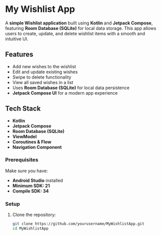#  My Wishlist App  

A **simple Wishlist application** built using **Kotlin** and **Jetpack Compose**, featuring **Room Database (SQLite)** for local data storage. This app allows users to create, update, and delete wishlist items with a smooth and intuitive UI.  

##  Features  
-  Add new wishes to the wishlist  
-  Edit and update existing wishes  
-  Swipe to delete functionality  
-  View all saved wishes in a list  
-  Uses **Room Database (SQLite)** for local data persistence  
-  **Jetpack Compose UI** for a modern app experience  

##  Tech Stack  
- **Kotlin**  
- **Jetpack Compose**  
- **Room Database (SQLite)**  
- **ViewModel**  
- **Coroutines & Flow**  
- **Navigation Component**  

### Prerequisites  
Make sure you have:  
- **Android Studio** installed  
- **Minimum SDK: 21**  
- **Compile SDK: 34**  

### Setup  
1. Clone the repository:  
   ```sh
   git clone https://github.com/yourusername/MyWishlistApp.git
   cd MyWishlistApp
